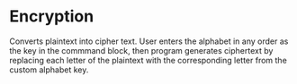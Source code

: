 # Encryption
Converts plaintext into cipher text. User enters the alphabet in any order as the key in the commmand block, then program generates 
ciphertext by replacing each letter of the plaintext with the corresponding letter from the custom alphabet key.
